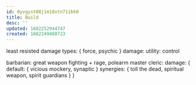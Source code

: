 ```yaml
---
id: 0yvgyst08j1m18xtn71ibk0
title: Build
desc: ''
updated: 1682252944747
created: 1682249488723
---
```


least resisted damage types: {
  force, psychic
}
damage:
utility:
control

barbarian: great weapon fighting + rage, polearm master
cleric: damage: {
  default: {
    vicious mockery,
    synaptic
  }
  synergies: {
    toll the dead,
    spiritual weapon,
    spirit guardians
  }
}